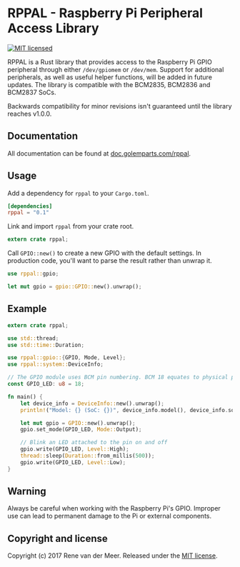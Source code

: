 # RPPAL - Raspberry Pi Peripheral Access Library

[![MIT licensed](https://img.shields.io/badge/license-MIT-blue.svg)](LICENSE)

RPPAL is a Rust library that provides access to the Raspberry Pi GPIO peripheral through either `/dev/gpiomem` or `/dev/mem`. Support for additional peripherals, as well as useful helper functions, will be added in future updates. The library is compatible with the BCM2835, BCM2836 and BCM2837 SoCs.

Backwards compatibility for minor revisions isn't guaranteed until the library reaches v1.0.0.

## Documentation

All documentation can be found at [doc.golemparts.com/rppal](https://doc.golemparts.com/rppal).

## Usage

Add a dependency for `rppal` to your `Cargo.toml`.

```toml
[dependencies]
rppal = "0.1"
```

Link and import `rppal` from your crate root.

```rust
extern crate rppal;
```

Call `GPIO::new()` to create a new GPIO with the default settings. In production code, you'll want to parse the result rather than unwrap it.

```rust
use rppal::gpio;

let mut gpio = gpio::GPIO::new().unwrap();
```

## Example

```rust
extern crate rppal;

use std::thread;
use std::time::Duration;

use rppal::gpio::{GPIO, Mode, Level};
use rppal::system::DeviceInfo;

// The GPIO module uses BCM pin numbering. BCM 18 equates to physical pin 12.
const GPIO_LED: u8 = 18;

fn main() {
    let device_info = DeviceInfo::new().unwrap();
    println!("Model: {} (SoC: {})", device_info.model(), device_info.soc());

    let mut gpio = GPIO::new().unwrap();
    gpio.set_mode(GPIO_LED, Mode::Output);

    // Blink an LED attached to the pin on and off
    gpio.write(GPIO_LED, Level::High);
    thread::sleep(Duration::from_millis(500));
    gpio.write(GPIO_LED, Level::Low);
}
```

## Warning

Always be careful when working with the Raspberry Pi's GPIO. Improper use can lead to permanent damage to the Pi or external components.

## Copyright and license

Copyright (c) 2017 Rene van der Meer. Released under the [MIT license](LICENSE).
